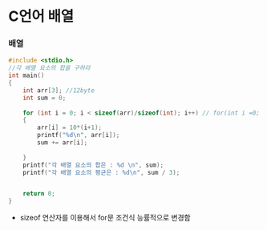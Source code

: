 # C언어 배열

### 배열

```c
#include <stdio.h>
//각 배열 요소의 합을 구하라
int main()
{
	int arr[3]; //12byte
	int sum = 0;
	
	for (int i = 0; i < sizeof(arr)/sizeof(int); i++) // for(int i =0; i < 3; i++
	{
		arr[i] = 10*(i+1);
		printf("%d\n", arr[i]);
		sum += arr[i];
		
	}
	printf("각 배열 요소의 합은 : %d \n", sum);
	printf("각 배열 요소의 평균은 : %d\n", sum / 3);


	return 0;
}
```
- sizeof 연산자를 이용해서 for문 조건식 능률적으로 변경함

